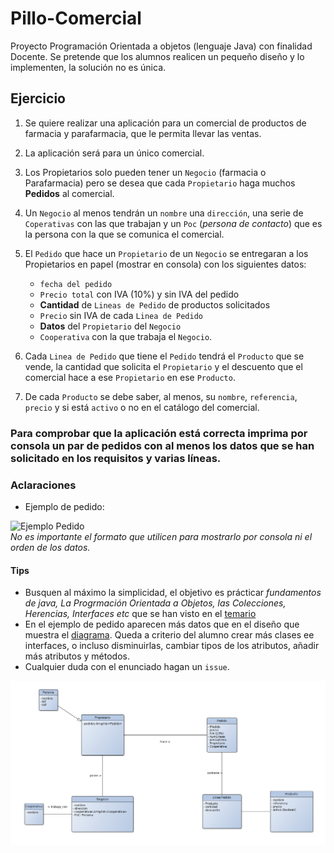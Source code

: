 # Pillo-Comercial
Proyecto Programación Orientada a objetos (lenguaje Java) con finalidad Docente. Se pretende que los alumnos realicen un pequeño diseño y lo implementen, la solución no es única.

## Ejercicio

1. Se quiere realizar una aplicación para un comercial de productos de farmacia y parafarmacia, que le permita llevar las ventas.   
1. La aplicación será para un único comercial.
1. Los Propietarios solo pueden tener un `Negocio` (farmacia o Parafarmacia) pero se desea que cada `Propietario` haga muchos **Pedidos** al comercial.  
1. Un `Negocio` al menos tendrán un `nombre` una `dirección`, una serie de `Coperativas` con las que trabajan y un `Poc` (_persona de contacto_) que es la persona con la que se comunica el comercial.  
1. El `Pedido` que hace un `Propietario` de un `Negocio` se entregaran a los Propietarios en papel (mostrar en consola)  con los siguientes datos:
    * `fecha del pedido`  
    * `Precio total` con IVA (10%) y sin IVA del pedido
    * **Cantidad** de `Lineas de Pedido`  de productos solicitados 
    * `Precio` sin IVA de  cada `Linea de Pedido`
    * **Datos** del `Propietario` del `Negocio` 
    * `Cooperativa` con la que trabaja el `Negocio`.

1. Cada `Linea de Pedido` que tiene el `Pedido` tendrá el `Producto` que se vende, la cantidad que solicita el `Propietario` y el descuento que el comercial hace a ese `Propietario` en ese `Producto`.   
1. De cada `Producto`  se debe saber, al menos, su `nombre`, `referencia`, `precio`  y si está `activo` o no en el catálogo del comercial.

### Para comprobar que la aplicación está correcta imprima por consola un par de pedidos con al menos los datos que se han solicitado en los requisitos y varias líneas.

### Aclaraciones 

- Ejemplo de pedido: 

![Ejemplo Pedido](./assets/ejemploPedido.gif "No es importante el formato que utilicen para mostrarlo por consola ni el orden de los datos")  
*No es importante el formato que utilicen para mostrarlo por consola ni el orden de los datos.*

#### Tips

- Busquen al máximo la simplicidad, el objetivo es prácticar _fundamentos de java, La Progrmación Orientada a Objetos, las Colecciones, Herencias, Interfaces etc_ que se han visto en el [temario](https://slides.com/kzurro) 
-  En el ejemplo de pedido aparecen más datos que en el diseño que muestra el [diagrama](https://github.com/kzurro/Pillo-Comercial/blob/main/diagramas/pillo_comercial.drawio). Queda a criterio del alumno crear más clases ee interfaces, o incluso disminuirlas, cambiar tipos de los atributos, añadir más atributos y métodos.
- Cualquier duda con el enunciado hagan un `issue`.


<img src="assets/diagrama.png" alt="Farmacia" title="Practica Farmacia">
